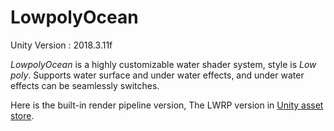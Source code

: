 # LowpolyOcean
Unity Version : 2018.3.11f

_LowpolyOcean_ is a highly customizable water shader system, style is _Low poly_.
Supports water surface and under water effects, and under water effects can be seamlessly switches.

Here is the built-in render pipeline version, The LWRP version in [Unity asset store](https://assetstore.unity.com/packages/slug/134311).
